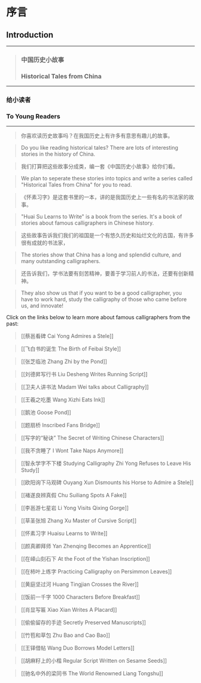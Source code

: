# 序言
## Introduction

---

> ### 中国历史小故事
> ### Historical Tales from China

---

###  **给小读者**
###  **To Young Readers**

---

> 你喜欢读历史故事吗？在我国历史上有许多有意思有趣儿的故事。

> Do you like reading historical tales? There are lots of interesting stories in the history of China.

> 我们打算把这些故事分成类，编一套《中国历史小故事》给你们看。

> We plan to seperate these stories into topics and write a series called "Historical Tales from China" for you to read.

> 《怀素习字》是这套书里的一本，讲的是我国历史上一些有名的书法家的故事。

> "Huai Su Learns to Write" is a book from the series. It's a book of stories about famous calligraphers in Chinese history.

> 这些故事告诉我们我们的祖国是一个有悠久历史和灿烂文化的古国，有许多很有成就的书法家，

> The stories show that China has a long and splendid culture, and many outstanding calligraphers.

> 还告诉我们，学书法要有刻苦精神，要善于学习前人的书法，还要有创新精神。

> They also show us that if you want to be a good calligrapher, you have to work hard, study the calligraphy of those who came before us, and innovate!

Click on the links below to learn more about famous calligraphers from the past:

> [[蔡邕看碑 Cai Yong Admires a Stele]]

> [[飞白书的诞生 The Birth of Feibai Style]]

> [[张芝临池 Zhang Zhi by the Pond]]

> [[刘德昇写行书 Liu Desheng Writes Running Script]]

> [[卫夫人讲书法 Madam Wei talks about Calligraphy]]

> [[王羲之吃墨 Wang Xizhi Eats Ink]]

> [[鹅池 Goose Pond]]

> [[题扇桥 Inscribed Fans Bridge]]

> [[写字的“秘诀” The Secret of Writing Chinese Characters]]

>[[我不贪睡了 I Wont Take Naps Anymore]]

>[[智永学字不下楼 Studying Calligraphy Zhi Yong Refuses to Leave His Study]]

> [[欧阳询下马观碑 Ouyang Xun Dismounts his Horse to Admire a Stele]]

> [[褚遂良辨真假 Chu Suiliang Spots A Fake]]

> [[李邕游七星岩 Li Yong Visits Qixing Gorge]]

> [[草圣张旭 Zhang Xu Master of Cursive Script]]

> [[怀素习字 Huaisu Learns to Write]]

> [[颜真卿拜师 Yan Zhenqing Becomes an Apprentice]]

> [[在峄山刻石下 At the Foot of the Yishan Inscription]]

> [[在柿叶上练字 Practicing Calligraphy on Persimmon Leaves]]

> [[黄庭坚过河 Huang Tingjian Crosses the River]]

> [[饭前一千字 1000 Characters Before Breakfast]]

> [[肖显写匾 Xiao Xian Writes A Placard]]

> [[偷偷留存的手迹 Secretly Preserved Manuscripts]]

> [[竹苞和草包 Zhu Bao and Cao Bao]]

> [[王铎借帖 Wang Duo Borrows Model Letters]]

> [[胡麻籽上的小楷 Regular Script Written on Sesame Seeds]]

> [[驰名中外的梁同书 The World Renowned Liang Tongshu]]